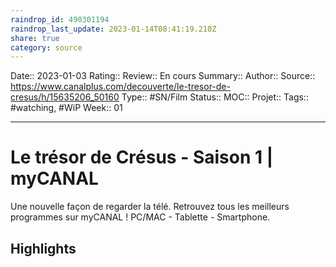 ```yaml
---
raindrop_id: 490301194
raindrop_last_update: 2023-01-14T08:41:19.210Z
share: true
category: source
---
```


Date:: 2023-01-03
Rating::
Review:: En cours
Summary:: 
Author::
Source:: https://www.canalplus.com/decouverte/le-tresor-de-cresus/h/15635206_50160
Type:: #SN/Film 
Status:: 
MOC::
Projet:: 
Tags:: #watching, #WiP
Week:: 01

***
# Le trésor de Crésus - Saison 1 | myCANAL

Une nouvelle façon de regarder la télé. Retrouvez tous les meilleurs programmes sur myCANAL ! PC/MAC - Tablette - Smartphone.

## Highlights

